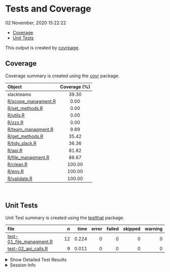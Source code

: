 Tests and Coverage
================
02 November, 2020 15:22:22

  - [Coverage](#coverage)
  - [Unit Tests](#unit-tests)

This output is created by
[covrpage](https://github.com/metrumresearchgroup/covrpage).

## Coverage

Coverage summary is created using the
[covr](https://github.com/r-lib/covr) package.

| Object                                         | Coverage (%) |
| :--------------------------------------------- | :----------: |
| slackteams                                     |    39.30     |
| [R/scope\_managment.R](../R/scope_managment.R) |     0.00     |
| [R/set\_methods.R](../R/set_methods.R)         |     0.00     |
| [R/utils.R](../R/utils.R)                      |     0.00     |
| [R/zzz.R](../R/zzz.R)                          |     0.00     |
| [R/team\_managment.R](../R/team_managment.R)   |     9.89     |
| [R/get\_methods.R](../R/get_methods.R)         |    35.42     |
| [R/tidy\_slack.R](../R/tidy_slack.R)           |    36.36     |
| [R/api.R](../R/api.R)                          |    81.82     |
| [R/file\_managment.R](../R/file_managment.R)   |    86.67     |
| [R/clean.R](../R/clean.R)                      |    100.00    |
| [R/env.R](../R/env.R)                          |    100.00    |
| [R/validate.R](../R/validate.R)                |    100.00    |

<br>

## Unit Tests

Unit Test summary is created using the
[testthat](https://github.com/r-lib/testthat) package.

| file                                                            |  n |  time | error | failed | skipped | warning |
| :-------------------------------------------------------------- | -: | ----: | ----: | -----: | ------: | ------: |
| [test-01\_file\_managment.R](testthat/test-01_file_managment.R) | 12 | 0.224 |     0 |      0 |       0 |       0 |
| [test-02\_api\_calls.R](testthat/test-02_api_calls.R)           |  9 | 0.011 |     0 |      0 |       0 |       0 |

<details closed>

<summary> Show Detailed Test Results </summary>

| file                                                                    | context         | test                                              | status | n |  time |
| :---------------------------------------------------------------------- | :-------------- | :------------------------------------------------ | :----- | -: | ----: |
| [test-01\_file\_managment.R](testthat/test-01_file_managment.R#L6_L9)   | team management | no active team: get\_team\_creds                  | PASS   | 1 | 0.012 |
| [test-01\_file\_managment.R](testthat/test-01_file_managment.R#L13_L16) | team management | no active team: get\_team\_users                  | PASS   | 1 | 0.016 |
| [test-01\_file\_managment.R](testthat/test-01_file_managment.R#L20_L23) | team management | no active team: validate team missing teams error | PASS   | 1 | 0.008 |
| [test-01\_file\_managment.R](testthat/test-01_file_managment.R#L33_L36) | team management | load team: validate team bad name error           | PASS   | 1 | 0.008 |
| [test-01\_file\_managment.R](testthat/test-01_file_managment.R#L40_L42) | team management | load team: activate team                          | PASS   | 1 | 0.002 |
| [test-01\_file\_managment.R](testthat/test-01_file_managment.R#L47_L49) | team management | load team: slackteams to json                     | PASS   | 1 | 0.157 |
| [test-01\_file\_managment.R](testthat/test-01_file_managment.R#L53_L55) | team management | load team: slackteams to dcf                      | PASS   | 1 | 0.003 |
| [test-01\_file\_managment.R](testthat/test-01_file_managment.R#L59_L62) | team management | load team: get teams                              | PASS   | 1 | 0.002 |
| [test-01\_file\_managment.R](testthat/test-01_file_managment.R#L66_L68) | team management | load team: cached slack creds token               | PASS   | 1 | 0.005 |
| [test-01\_file\_managment.R](testthat/test-01_file_managment.R#L80)     | team management | active team channel info: validate channel        | PASS   | 1 | 0.001 |
| [test-01\_file\_managment.R](testthat/test-01_file_managment.R#L84)     | team management | active team channel info: validate channel id     | PASS   | 1 | 0.001 |
| [test-01\_file\_managment.R](testthat/test-01_file_managment.R#L88)     | team management | active team channel info: validate bad channel    | PASS   | 1 | 0.009 |
| [test-02\_api\_calls.R](testthat/test-02_api_calls.R#L15)               | API calls       | team info: class                                  | PASS   | 1 | 0.001 |
| [test-02\_api\_calls.R](testthat/test-02_api_calls.R#L19)               | API calls       | team info: user names                             | PASS   | 1 | 0.002 |
| [test-02\_api\_calls.R](testthat/test-02_api_calls.R#L27)               | API calls       | converstion info: class                           | PASS   | 1 | 0.001 |
| [test-02\_api\_calls.R](testthat/test-02_api_calls.R#L31)               | API calls       | converstion info: convo id                        | PASS   | 1 | 0.001 |
| [test-02\_api\_calls.R](testthat/test-02_api_calls.R#L35)               | API calls       | converstion info: convo channel count             | PASS   | 1 | 0.002 |
| [test-02\_api\_calls.R](testthat/test-02_api_calls.R#L39)               | API calls       | converstion info: convo im count                  | PASS   | 1 | 0.001 |
| [test-02\_api\_calls.R](testthat/test-02_api_calls.R#L43)               | API calls       | converstion info: convo members                   | PASS   | 1 | 0.001 |
| [test-02\_api\_calls.R](testthat/test-02_api_calls.R#L47)               | API calls       | converstion info: convo info class                | PASS   | 1 | 0.001 |
| [test-02\_api\_calls.R](testthat/test-02_api_calls.R#L51)               | API calls       | converstion info: convo info id                   | PASS   | 1 | 0.001 |

</details>

<details>

<summary> Session Info </summary>

| Field    | Value                             |                                                                                                                                                                                                                                                                    |
| :------- | :-------------------------------- | :----------------------------------------------------------------------------------------------------------------------------------------------------------------------------------------------------------------------------------------------------------------- |
| Version  | R version 4.0.3 (2020-10-10)      |                                                                                                                                                                                                                                                                    |
| Platform | x86\_64-apple-darwin17.0 (64-bit) | <a href="https://github.com/yonicd/slackteams/commit/016025e56bbbd13b03fde4a8d5991098992a876a/checks" target="_blank"><span title="Built on Github Actions">![](https://github.com/metrumresearchgroup/covrpage/blob/actions/inst/logo/gh.png?raw=true)</span></a> |
| Running  | macOS Catalina 10.15.7            |                                                                                                                                                                                                                                                                    |
| Language | en\_US                            |                                                                                                                                                                                                                                                                    |
| Timezone | UTC                               |                                                                                                                                                                                                                                                                    |

| Package  | Version |
| :------- | :------ |
| testthat | 3.0.0   |
| covr     | 3.3.2   |
| covrpage | 0.0.71  |

</details>

<!--- Final Status : pass --->
